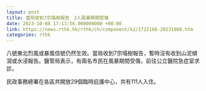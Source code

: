 ```yaml
---
layout: post
title: 當局收到7宗塌樹報告　2人風暴期間受傷
date: 2023-10-08 17:13:56.000000000 +08:00
link: https://news.rthk.hk/rthk/ch/component/k2/1722168-20231008.htm
categories: rthk
---
```


八號東北烈風或暴風信號仍然生效。當局收到7宗塌樹報告，暫時沒有收到山泥傾瀉或水浸報告。醫管局表示，有兩名市民在風暴期間受傷，前往公立醫院急症室求診。

民政事務總署在各區共開放29個臨時庇護中心，共有111人入住。

